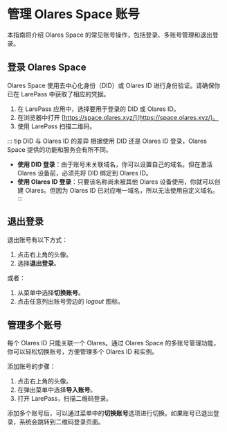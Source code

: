# 管理 Olares Space 账号

本指南将介绍 Olares Space 的常见账号操作，包括登录、多账号管理和退出登录。

## 登录 Olares Space

Olares Space 使用去中心化身份（DID）或 Olares ID 进行身份验证。请确保你已在 LarePass 中获取了相应的凭据。

1. 在 LarePass 应用中，选择要用于登录的 DID 或 Olares ID。
2. 在浏览器中打开 [https://space.olares.xyz/](https://space.olares.xyz/)。
3. 使用 LarePass 扫描二维码。

::: tip DID 与 Olares ID 的差异
根据使用 DID 还是 Olares ID 登录，Olares Space 提供的功能和服务会有所不同。
- **使用 DID 登录**：由于账号未关联域名，你可以设置自己的域名。但在激活 Olares 设备前，必须先将 DID 绑定到 Olares ID。
- **使用 Olares ID 登录**：只要该名称尚未被其他 Olares 设备使用，你就可以创建 Olares。但因为 Olares ID 已对应唯一域名，所以无法使用自定义域名。
  :::

## 退出登录

退出账号有以下方式：

1. 点击右上角的头像。
2. 选择**退出登录**。

或者：

1. 从菜单中选择**切换账号**。
2. 点击任意列出账号旁边的 <i class="material-symbols-outlined">logout</i> 图标。

## 管理多个账号

每个 Olares ID 只能关联一个 Olares。通过 Olares Space 的多账号管理功能，你可以轻松切换账号，方便管理多个 Olares ID 和实例。

添加账号的步骤：

1. 点击右上角的头像。
2. 在弹出菜单中选择**导入账号**。
3. 打开 LarePass，扫描二维码登录。

添加多个账号后，可以通过菜单中的**切换账号**选项进行切换。如果账号已退出登录，系统会跳转到二维码登录页面。